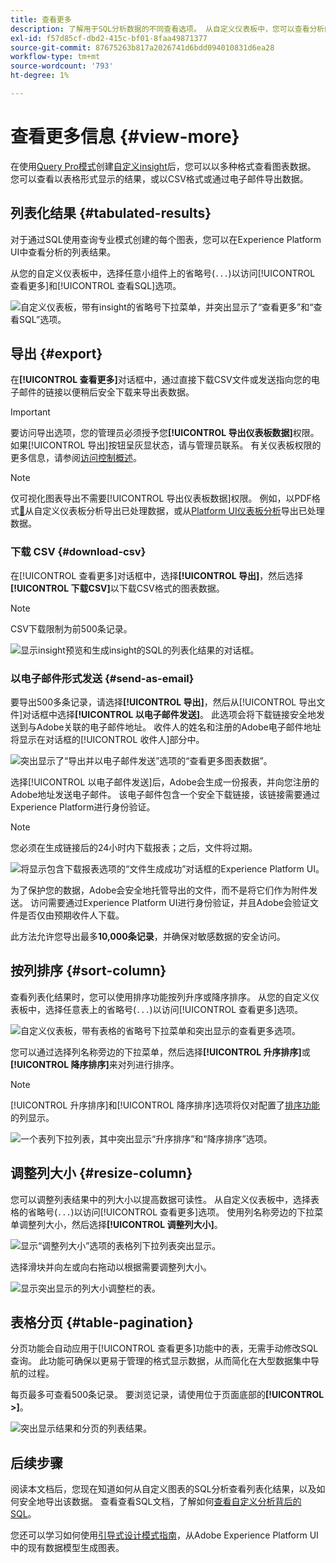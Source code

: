 ```yaml
---
title: 查看更多
description: 了解用于SQL分析数据的不同查看选项。 从自定义仪表板中，您可以查看分析的列表化结果或以CSV格式下载已处理数据。
exl-id: f57d85cf-dbd2-415c-bf01-8faa49871377
source-git-commit: 87675263b817a2026741d6bdd094010831d6ea28
workflow-type: tm+mt
source-wordcount: '793'
ht-degree: 1%

---
```


# 查看更多信息 {#view-more}

在使用[Query Pro模式](./overview.md#query-pro-mode)创建[自定义insight](./overview.md)后，您可以以多种格式查看图表数据。 您可以查看以表格形式显示的结果，或以CSV格式或通过电子邮件导出数据。

## 列表化结果 {#tabulated-results}

对于通过SQL使用查询专业模式创建的每个图表，您可以在Experience Platform UI中查看分析的列表结果。

从您的自定义仪表板中，选择任意小组件上的省略号(`...`)以访问[!UICONTROL 查看更多]和[!UICONTROL 查看SQL]选项。

![自定义仪表板，带有insight的省略号下拉菜单，并突出显示了“查看更多”和“查看SQL”选项。](../images/sql-insights-query-pro-mode/ellipses-dropdown.png)

## 导出 {#export}

在&#x200B;**[!UICONTROL 查看更多]**&#x200B;对话框中，通过直接下载CSV文件或发送指向您的电子邮件的链接以便稍后安全下载来导出表数据。

>[!IMPORTANT]
>
>要访问导出选项，您的管理员必须授予您&#x200B;**[!UICONTROL 导出仪表板数据]**&#x200B;权限。 如果[!UICONTROL 导出]按钮呈灰显状态，请与管理员联系。 有关仪表板权限的更多信息，请参阅[访问控制概述](../../access-control/home.md)。

>[!NOTE]
>
>仅可视化图表导出不需要[!UICONTROL 导出仪表板数据]权限。 例如，以PDF格式[&#128279;](./export-pdf.md)从自定义仪表板分析导出已处理数据，或从[Platform UI仪表板分析](../download.md)导出已处理数据。

### 下载 CSV {#download-csv}

在[!UICONTROL 查看更多]对话框中，选择&#x200B;**[!UICONTROL 导出]**，然后选择&#x200B;**[!UICONTROL 下载CSV]**&#x200B;以下载CSV格式的图表数据。

>[!NOTE]
>
>CSV下载限制为前500条记录。

![显示insight预览和生成insight的SQL的列表化结果的对话框。](../images/sql-insights-query-pro-mode/view-more-download-csv.png)

### 以电子邮件形式发送 {#send-as-email}

要导出500多条记录，请选择&#x200B;**[!UICONTROL 导出]**，然后从[!UICONTROL 导出文件]对话框中选择&#x200B;**[!UICONTROL 以电子邮件发送]**。 此选项会将下载链接安全地发送到与Adobe关联的电子邮件地址。 收件人的姓名和注册的Adobe电子邮件地址将显示在对话框的[!UICONTROL 收件人]部分中。

![突出显示了“导出并以电子邮件发送”选项的“查看更多图表数据”。](../images/sql-insights-query-pro-mode/send-as-email.png)

选择[!UICONTROL 以电子邮件发送]后，Adobe会生成一份报表，并向您注册的Adobe地址发送电子邮件。 该电子邮件包含一个安全下载链接，该链接需要通过Experience Platform进行身份验证。

>[!NOTE]
>
>您必须在生成链接后的24小时内下载报表；之后，文件将过期。

![将显示包含下载报表选项的“文件生成成功”对话框的Experience Platform UI。](../images/sql-insights-query-pro-mode/download-report.png)

为了保护您的数据，Adobe会安全地托管导出的文件，而不是将它们作为附件发送。 访问需要通过Experience Platform UI进行身份验证，并且Adobe会验证文件是否仅由预期收件人下载。

此方法允许您导出最多&#x200B;**10,000条记录**，并确保对敏感数据的安全访问。

## 按列排序 {#sort-column}

查看列表化结果时，您可以使用排序功能按列升序或降序排序。 从您的自定义仪表板中，选择任意表上的省略号(`...`)以访问[!UICONTROL 查看更多]选项。

![自定义仪表板，带有表格的省略号下拉菜单和突出显示的查看更多选项。](../images/sql-insights-query-pro-mode/advanced-ellipses-dropdown.png)

您可以通过选择列名称旁边的下拉菜单，然后选择&#x200B;**[!UICONTROL 升序排序]**&#x200B;或&#x200B;**[!UICONTROL 降序排序]**&#x200B;来对列进行排序。

>[!NOTE]
>
>[!UICONTROL 升序排序]和[!UICONTROL 降序排序]选项将仅对配置了[排序功能](./overview.md#advanced-attributes)的列显示。

![一个表列下拉列表，其中突出显示“升序排序”和“降序排序”选项。](../images/sql-insights-query-pro-mode/advanced-sort-dropdown.png)

## 调整列大小 {#resize-column}

您可以调整列表结果中的列大小以提高数据可读性。 从自定义仪表板中，选择表格的省略号(`...`)以访问[!UICONTROL 查看更多]选项。 使用列名称旁边的下拉菜单调整列大小，然后选择&#x200B;**[!UICONTROL 调整列大小]**。

![显示“调整列大小”选项的表格列下拉列表突出显示。](../images/sql-insights-query-pro-mode/advanced-resize-dropdown.png)

选择滑块并向左或向右拖动以根据需要调整列大小。

![显示突出显示的列大小调整栏的表。](../images/sql-insights-query-pro-mode/advanced-resize-column.png)

## 表格分页 {#table-pagination}

分页功能会自动应用于[!UICONTROL 查看更多]功能中的表，无需手动修改SQL查询。 此功能可确保以更易于管理的格式显示数据，从而简化在大型数据集中导航的过程。

每页最多可查看500条记录。 要浏览记录，请使用位于页面底部的&#x200B;**[!UICONTROL >]**。

![突出显示结果和分页的列表结果。](../images/sql-insights-query-pro-mode/advanced-table-pagination.png)

## 后续步骤

阅读本文档后，您现在知道如何从自定义图表的SQL分析查看列表化结果，以及如何安全地导出该数据。 查看查看SQL文档，了解如何[查看自定义分析背后的SQL](./view-sql.md)。

您还可以学习如何使用[引导式设计模式指南](../standard-dashboards.md)，从Adobe Experience Platform UI中的现有数据模型生成图表。
